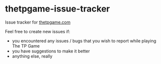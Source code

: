 # thetpgame-issue-tracker

Issue tracker for [thetpgame.com](http://thetpgame.com/)

Feel free to create new issues if:
- you encountered any issues / bugs that you wish to report while playing The TP Game
- you have suggestions to make it better
- anything else, really

